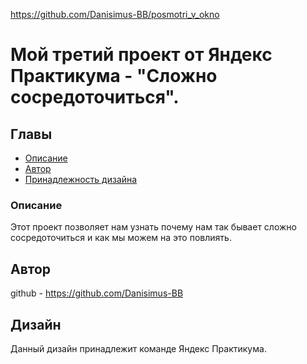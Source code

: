 https://github.com/Danisimus-BB/posmotri_v_okno
# Мой третий проект от Яндекс Практикума - "Сложно сосредоточиться". 
## Главы
- [Описание](#описание)
- [Автор](#автор)
- [Принадлежность дизайна](#дизайн)
### Описание
Этот проект позволяет нам узнать почему нам так бывает сложно сосредоточиться и как мы можем на это повлиять. 
## Автор
github - https://github.com/Danisimus-BB
## Дизайн
Данный дизайн принадлежит команде Яндекс Практикума. 
